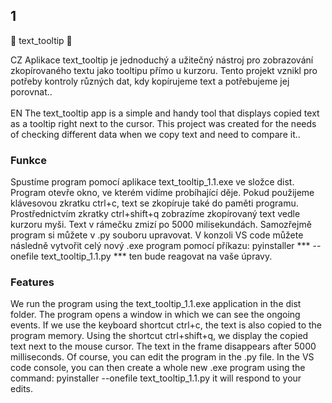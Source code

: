 ## 1 ##
📂 text_tooltip 📂

CZ Aplikace text_tooltip je jednoduchý a užitečný nástroj pro zobrazování zkopírovaného textu jako tooltipu přímo u kurzoru. Tento projekt vznikl pro potřeby kontroly různých dat, kdy kopírujeme text a potřebujeme jej porovnat.. <br><br>
EN The text_tooltip app is a simple and handy tool that displays copied text as a tooltip right next to the cursor. This project was created for the needs of checking different data when we copy text and need to compare it..

### Funkce ###
Spustíme program pomocí aplikace text_tooltip_1.1.exe ve složce dist.
Program otevře okno, ve kterém vidíme probíhající děje. 
Pokud použijeme klávesovou zkratku ctrl+c, text se zkopíruje také do paměti programu.
Prostřednictvím zkratky ctrl+shift+q zobrazíme zkopírovaný text vedle kurzoru myši. 
Text v rámečku zmizí po 5000 milisekundách.
Samozřejmě program si můžete v .py souboru upravovat. 
V konzoli VS code můžete následně vytvořit celý nový .exe program pomocí příkazu: pyinstaller *** --onefile text_tooltip_1.1.py ***
ten bude reagovat na vaše úpravy. 

### Features ###
We run the program using the text_tooltip_1.1.exe application in the dist folder.
The program opens a window in which we can see the ongoing events.
If we use the keyboard shortcut ctrl+c, the text is also copied to the program memory.
Using the shortcut ctrl+shift+q, we display the copied text next to the mouse cursor.
The text in the frame disappears after 5000 milliseconds.
Of course, you can edit the program in the .py file.
In the VS code console, you can then create a whole new .exe program using the command: pyinstaller --onefile text_tooltip_1.1.py
it will respond to your edits.
